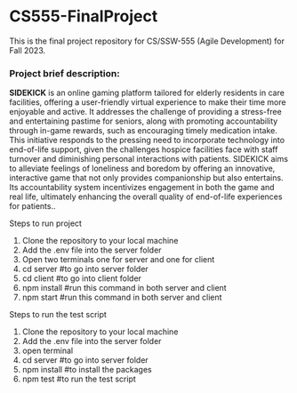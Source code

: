 # CS555-FinalProject

This is the final project repository for CS/SSW-555 (Agile Development) for Fall 2023.

### Project brief description:
**SIDEKICK** is an online gaming platform tailored for elderly residents in care facilities, offering a user-friendly virtual experience to make their time more enjoyable and active. It addresses the challenge of providing a stress-free and entertaining pastime for seniors, along with promoting accountability through in-game rewards, such as encouraging timely medication intake. This initiative responds to the pressing need to incorporate technology into end-of-life support, given the challenges hospice facilities face with staff turnover and diminishing personal interactions with patients. SIDEKICK aims to alleviate feelings of loneliness and boredom by offering an innovative, interactive game that not only provides companionship but also entertains. Its accountability system incentivizes engagement in both the game and real life, ultimately enhancing the overall quality of end-of-life experiences for patients..


Steps to run project
1) Clone the repository to your local machine
2) Add the .env file into the server folder
3) Open two terminals one for server and one for client
4) cd server #to go into server folder
5) cd client #to go into client folder
6) npm install #run this command in both server and client
7) npm start #run this command in both server and client

Steps to run the test script
1) Clone the repository to your local machine
2) Add the .env file into the server folder
3) open terminal
4) cd server #to go into server folder
5) npm install #to install the packages
6) npm test #to run the test script
